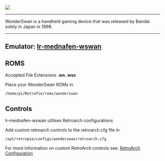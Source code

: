 ![](http://img2.wikia.nocookie.net/__cb20140801212200/logopedia/images/f/f1/Bandai_WonderSwan_Logo_1.png)

***

WonderSwan is a handheld gaming device that was released by Bandai solely in Japan in 1998. 
***

## Emulator: [lr-mednafen-wswan](https://github.com/libretro/beetle-wswan-libretro.git)

## ROMS

Accepted File Extensions **.ws .wsc**

Place your WonderSwan ROMs in
```
/home/pi/RetroPie/roms/wonderswan
```

## Controls

lr-mednafen-wswan utilises Retroarch configurations

Add custom retroarch controls to the retroarch.cfg file in
```shell
/opt/retropie/configs/wonderswan/retroarch.cfg
```
For more information on custom RetroArch controls see: [RetroArch Configuration](https://github.com/petrockblog/RetroPie-Setup/wiki/RetroArch-Configuration)